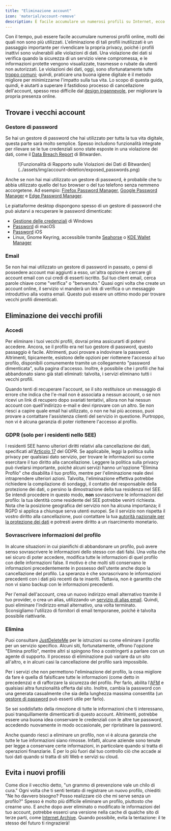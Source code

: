 ```yaml
---
title: "Eliminazione account"
icon: 'material/account-remove'
description: È facile accumulare un numerosi profili su Internet, ecco alcuni consigli su come sfoltirli.
---
```


Con il tempo, può essere facile accumulare numerosi profili online, molti dei quali non sono più utilizzati. L'eliminazione di tali profili inutilizzati è un passaggio importante per rivendicare la propria privacy, poiché i profili inattivi sono vulnerabili alle violazioni di dati. Una violazione dei dati si verifica quando la sicurezza di un servizio viene compromessa, e le informazioni protette vengono visualizzate, trasmesse o rubate da utenti non autorizzati. Le violazioni dei dati, oggi, sono sfortunatamente tutte [troppo comuni](https://haveibeenpwned.com/PwnedWebsites); quindi, praticare una buona igiene digitale è il metodo migliore per minimizzarne l'impatto sulla tua vita. Lo scopo di questa guida, quindi, è aiutarti a superare il fastidioso processo di cancellazione dell'account, spesso reso difficile dal [design ingannevole](https://deceptive.design), per migliorare la propria presenza online.

## Trovare i vecchi account

### Gestore di password

Se hai un gestore di password che hai utilizzato per tutta la tua vita digitale, questa parte sarà molto semplice. Spesso includono funzionalità integrate per rilevare se le tue credenziali sono state esposte in una violazione dei dati, come il [Data Breach Report](https://bitwarden.com/blog/have-you-been-pwned) di Bitwarden.

<figure markdown>
  ![Funzionalità di Rapporto sulle Violazioni dei Dati di Bitwarden](../assets/img/account-deletion/exposed_passwords.png)
</figure>

Anche se non hai mai utilizzato un gestore di password, è probabile che tu abbia utilizzato quello del tuo browser o del tuo telefono senza nemmeno accorgetene. Ad esempio: [Firefox Password Manager](https://support.mozilla.org/kb/password-manager-remember-delete-edit-logins), [Google Password Manager](https://passwords.google.com/intro) e [Edge Password Manager](https://support.microsoft.com/microsoft-edge/save-or-forget-passwords-in-microsoft-edge-b4beecb0-f2a8-1ca0-f26f-9ec247a3f336).

Le piattaforme desktop dispongono spesso di un gestore di password che può aiutarvi a recuperare le password dimenticate:

- [Gestione delle credenziali](https://support.microsoft.com/windows/accessing-credential-manager-1b5c916a-6a16-889f-8581-fc16e8165ac0) di Windows
- [Password](https://support.apple.com/HT211145) di macOS
- [Password](https://support.apple.com/HT211146) iOS
- Linux, Gnome Keyring, accessibile tramite [Seahorse](https://wiki.gnome.org/Apps/Seahorse) o [KDE Wallet Manager](https://userbase.kde.org/KDE_Wallet_Manager)

### Email

Se non hai mai utilizzato un gestore di password in passato, o pensi di possedere account mai aggiunti a esso, un'altra opzione è cercare gli account email con cui credi di esserti iscritto. Sul tuo client email, cerca parole chiave come "verifica" o "benvenuto." Quasi ogni volta che create un account online, il servizio vi manderà un link di verifica o un messaggio introduttivo alla vostra email. Questo può essere un ottimo modo per trovare vecchi profili dimenticati.

## Eliminazione dei vecchi profili

### Accedi

Per eliminare i tuoi vecchi profili, dovrai prima assicurarti di potervi accedere. Ancora, se il profilo era nel tuo gestore di password, questo passaggio è facile. Altrimenti, puoi provare a indovinare la password. Altrimenti, tipicamente, esistono delle opzioni per riottenere l'accesso al tuo profilo, disponibili comunemente tramite un collegamento "password dimenticata", sulla pagina d'accesso. Inoltre, è possibile che i profili che hai abbandonato siano già stati eliminati: talvolta, i servizi eliminano tutti i vecchi profili.

Quando tenti di recuperare l'account, se il sito restituisce un messaggio di errore che indica che l'e-mail non è associata a nessun account, o se non ricevi un link di recupero dopo svariati tentativi, allora non hai nessun account con quell'indirizzo e-mail e devi riprovare con un altro. Se non riesci a capire quale email hai utilizzato, o non ne hai più accesso, puoi provare a contattare l'assistenza clienti del servizio in questione. Purtroppo, non vi è alcuna garanzia di poter riottenere l'accesso al profilo.

### GDPR (solo per i residenti nello SEE)

I residenti SEE hanno ulteriori diritti relativi alla cancellazione dei dati, specificati all'[Articolo 17](https://gdpr-info.eu/art-17-gdpr) del GDPR. Se applicabile, leggi la politica sulla privacy per qualsiasi dato servizio, per trovare le informazioni su come esercitare il tuo diritto alla cancellazione. Leggere la politica sulla privacy può rivelarsi importante, poiché alcuni servizi hanno un'opzione "Elimina Profilo" che disabilita il tuo profilo, mentre per l'eliminazione reale devi intraprendere ulteriori azioni. Talvolta, l'eliminazione effettiva potrebbe richiedere la compilazione di sondaggi, il contatto del responsabile della protezione dei dati, o persino la dimostrazione della tua residenza nel SEE. Se intendi procedere in questo modo, **non** sovrascrivere le informazioni del profilo: la tua identità come residente del SEE potrebbe venirti richiesta. Nota che la posizione geografica del servizio non ha alcuna importanza; il RGPD si applica a chiunque serva utenti europei. Se il servizio non rispetta il vostro diritto alla cancellazione, puoi contattare la tua [autorità nazionale per la protezione dei dati](https://ec.europa.eu/info/law/law-topic/data-protection/reform/rights-citizens/redress/what-should-i-do-if-i-think-my-personal-data-protection-rights-havent-been-respected_en) e potresti avere diritto a un risarcimento monetario.

### Sovrascrivere informazioni del profilo

In alcune situazioni in cui pianifichi di abbandonare un profilo, può avere senso sovrascrivere le informazioni dello stesso con dati falsi. Una volta che sei sicuro di poter accedere, modifica tutte le informazioni di quel profilo con delle informazioni false. Il motivo è che molti siti conservano le informazioni precedentemente in possesso dell'utente anche dopo la cancellazione del profilo. La speranza è che sovrascrivano le informazioni precedenti con i dati più recenti da te inseriti. Tuttavia, non è garantito che non vi siano backup con le informazioni precedenti.

Per l'email dell'account, crea un nuovo indirizzo email alternativo tramite il tuo provider, o crea un alias, utilizzando un [servizio di alias email](../email-aliasing.md). Quindi, puoi eliminare l'indirizzo email alternativo, una volta terminato. Sconsigliamo l'utilizzo di fornitori di email temporanee, poiché è talvolta possibile riattivarle.

### Elimina

Puoi consultare [JustDeleteMe](https://justdeleteme.xyz) per le istruzioni su come eliminare il profilo per un servizio specifico. Alcuni siti, fortunatamente, offrono l'opzione "Elimina profilo", mentre altri si spingono fino a costringerti a parlare con un agente di supporto. Il processo di eliminazione può variare da un sito all'altro, e in alcuni casi la cancellazione del profilo sarà impossibile.

Per i servizi che non permettono l'eliminazione del profilo, la cosa migliore da fare è quella di falsificare tutte le informazioni (come detto in precedenza) e di rafforzare la sicurezza del profilo. Per farlo, abilita l'[AFM](multi-factor-authentication.md) e qualsiasi altra funzionalità offerta dal sito. Inoltre, cambia la password con una generata casualmente che sia della lunghezza massima consentita (un [gestore di password](../passwords.md) può esserti utile per farlo).

Se sei soddisfatto della rimozione di tutte le informazioni che ti interessano, puoi tranquillamente dimenticarti di questo account. Altrimenti, potrebbe essere una buona idea conservare le credenziali con le altre tue password, accedendo nuovamente in modo occasionale, per ripristinare la password.

Anche quando riesci a eliminare un profilo, non vi è alcuna garanzia che tutte le tue informazioni siano rimosse. Infatti, alcune aziende sono tenute per legge a conservare certe informazioni, in particolare quando si tratta di operazioni finanziarie. È per lo più fuori dal tuo controllo ciò che accade ai tuoi dati quando si tratta di siti Web e servizi su cloud.

## Evita i nuovi profili

Come dice il vecchio detto, "un grammo di prevenzione vale un chilo di cura." Ogni volta che ti senti tentato di registrare un nuovo profilo, chiediti: "Ne ho davvero bisogno? Posso realizzare ciò che mi serve senza un profilo?" Spesso è molto più difficile eliminare un profilo, piuttosto che crearne uno. E anche dopo aver eliminato o modificato le informazioni del tuo account, potrebbe esserci una versione nella cache di qualche sito di terze parti, come [Internet Archive](https://archive.org). Quando possibile, evita la tentazione: il te stesso del futuro ti ringrazierà!
